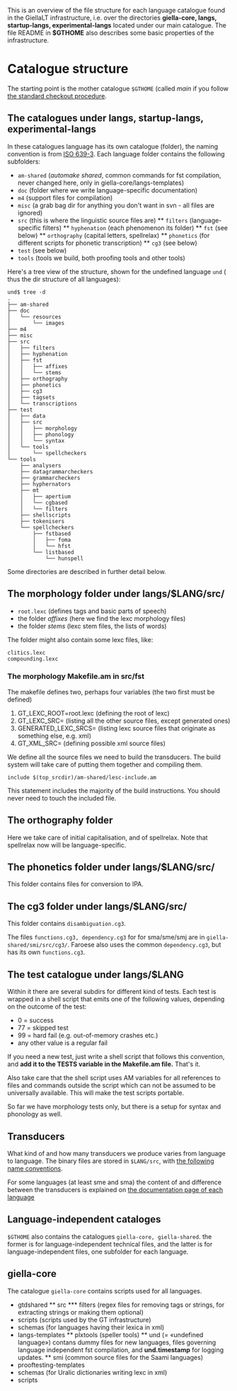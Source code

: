 

This is an overview of the file structure for each language
catalogue found in the GiellaLT infrastructure, i.e.
over the directories **giella-core, langs, startup-langs, experimental-langs**
located under our main catalogue.
The file README in **$GTHOME** also describes some basic properties of
the infrastructure.




#  Catalogue structure


The starting point is the mother catalogue `$GTHOME` (called *main*
if you follow [the standard checkout procedure](/tools/docu-svn-user.html).




##  The catalogues under langs, startup-langs, experimental-langs


In these catalogues language has its own catalogue (folder), the
naming convention is from
[ISO 639-3](http://en.wikipedia.org/wiki/List_of_ISO_639-3_codes).
Each language folder contains the following subfolders:


* `am-shared` (*automake shared*, common commands for fst compilation,
  never changed here, only in giella-core/langs-templates)
* `doc` (folder where we write language-specific documentation)
* `m4` (support files for compilation)
* `misc` (a grab bag dir for anything you don't want in svn - all files are
  ignored)
* `src` (this is where the linguistic source files are)
** `filters` (language-specific filters)
** `hyphenation` (each phenomenon its folder)
** `fst` (see below)
** `orthography` (capital letters, spellrelax)
** `phonetics` (for different scripts for phonetic transcription)
** `cg3` (see below)
* `test` (see below)
* `tools` (tools we build, both proofing tools and other tools)


Here's a tree view of the structure, shown for the undefined language `und` ( thus the dir structure of all
languages):


```
und$ tree -d
.
├── am-shared
├── doc
│   └── resources
│       └── images
├── m4
├── misc
├── src
│   ├── filters
│   ├── hyphenation
│   ├── fst
│   │   ├── affixes
│   │   └── stems
│   ├── orthography
│   ├── phonetics
│   ├── cg3
│   ├── tagsets
│   └── transcriptions
├── test
│   ├── data
│   ├── src
│   │   ├── morphology
│   │   ├── phonology
│   │   └── syntax
│   └── tools
│       └── spellcheckers
└── tools
    ├── analysers
    ├── datagrammarcheckers
    ├── grammarcheckers
    ├── hyphernators
    ├── mt
    │   ├── apertium
    │   └── cgbased
    │   └── filters
    ├── shellscripts
    ├── tokenisers
    └── spellcheckers
        ├── fstbased
        │   ├── foma
        │   └── hfst
        └── listbased
            └── hunspell
```


Some directories are described in further detail below.


##  The morphology folder under langs/$LANG/src/


* `root.lexc` (defines tags and basic parts of speech)
* the folder *affixes* (here we find the lexc morphology files)
* the folder *stems* (lexc stem files, the lists of words)


The folder might also contain some lexc files, like:
```
clitics.lexc
compounding.lexc
```


###  The morphology Makefile.am in src/fst


The makefile defines two, perhaps four variables (the two first must be defined)


1. GT_LEXC_ROOT=root.lexc (defining the root of lexc)
1. GT_LEXC_SRC= (listing all the other source files, except generated ones)
1. GENERATED_LEXC_SRCS= (listing lexc source files that originate as something else, e.g. xml)
1. GT_XML_SRC= (defining possible xml source files)


We define all the source files we need to build the transducers. The build system will take care of putting them together and compiling them.


```
include $(top_srcdir)/am-shared/lesc-include.am
```


This statement includes the majority of the build instructions. You should never need to touch the included file.


##  The orthography folder


Here we take care of initial capitalisation, and of spellrelax. Note that
spellrelax now will be language-specific.


##  The phonetics folder under langs/$LANG/src/


This folder contains files for conversion to IPA.




##  The cg3 folder under langs/$LANG/src/


This folder contains `disambiguation.cg3`.


The files `functions.cg3, dependency.cg3` for for sma/sme/smj are in
`giella-shared/smi/src/cg3/`. Faroese also uses the common
`dependency.cg3`, but has its own `functions.cg3`.


##  The test catalogue under langs/$LANG


Within it there are several subdirs for different kind of tests. Each test is wrapped in a shell script that emits one of the following values, depending on the outcome of the test:


* 0 = success
* 77 = skipped test
* 99 = hard fail (e.g. out-of-memory crashes etc.)
* any other value is a regular fail


If you need a new test, just write a shell script that follows this convention, and **add it to the TESTS variable in the Makefile.am file.** That's it.


Also take care that the shell script uses AM variables for all references to files and commands outside the script which can not be assumed to be universally available. This will make the test scripts portable.


So far we have morphology tests only, but there is a setup for syntax and phonology as well.


##  Transducers




What kind of and how many transducers we produce varies from language to language.
The binary files are stored in `$LANG/src`, with
[the following name conventions](TransducerNamesInTheNewInfra.html).


For some languages (at least sme and sma) the content of and difference between the transducers is explained on [the documentation page of each language](/lang/index.html)




## Language-independent cataloges


`$GTHOME` also contains  the catalogues `giella-core, giella-shared`. the former is for
language-independent technical files, and the latter is for language-independent files,
one subfolder for each language.


##  giella-core


The catalogue `giella-core` contains scripts used for all languages.


* gtdshared
** src
*** filters (regex files for removing tags or strings, for extracting strings or making them optional)
* scripts (scripts used by the GT infrastructure)
* schemas (for languages having their lexica in xml)
* langs-templates
** plxtools (speller tools)
** und (= «undefined language») contans dummy files for new languages, files governing language independent fst compilation, and **und.timestamp** for logging updates.
** smi (common source files for the Saami languages)
* prooftesting-templates
* schemas (for Uralic dictionaries writing lexc in xml)
* scripts
